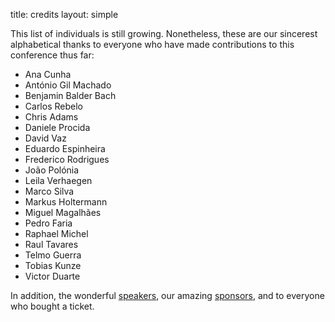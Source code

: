 title: credits
layout: simple

This list of individuals is still growing. Nonetheless, these are our sincerest alphabetical thanks to everyone who have made contributions to this conference thus far:

 * Ana Cunha
 * António Gil Machado
 * Benjamin Balder Bach
 * Carlos Rebelo
 * Chris Adams
 * Daniele Procida
 * David Vaz
 * Eduardo Espinheira
 * Frederico Rodrigues
 * João Polónia
 * Leila Verhaegen
 * Marco Silva
 * Markus Holtermann
 * Miguel Magalhães
 * Pedro Faria
 * Raphael Michel
 * Raul Tavares
 * Telmo Guerra
 * Tobias Kunze
 * Victor Duarte

In addition, the wonderful [speakers](/talks/talks), our amazing [sponsors](/sponsors/sponsors), and to everyone who bought a ticket.
